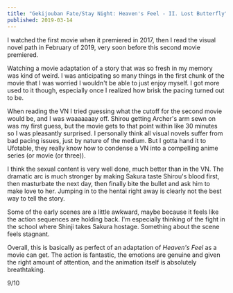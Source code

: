 ```yaml
---
title: "Gekijouban Fate/Stay Night: Heaven's Feel - II. Lost Butterfly"
published: 2019-03-14
---
```


I watched the first movie when it premiered in 2017, then I read the visual novel path in February of 2019, very soon before this second movie premiered.

Watching a movie adaptation of a story that was so fresh in my memory was kind of weird. I was anticipating so many things in the first chunk of the movie that I was worried I wouldn't be able to just enjoy myself. I got more used to it though, especially once I realized how brisk the pacing turned out to be.

When reading the VN I tried guessing what the cutoff for the second movie would be, and I was waaaaaaay off. Shirou getting Archer's arm sewn on was my first guess, but the movie gets to that point within like 30 minutes so I was pleasantly surprised. I personally think all visual novels suffer from bad pacing issues, just by nature of the medium. But I gotta hand it to Ufotable, they really know how to condense a VN into a compelling anime series (or movie (or three)).

I think the sexual content is very well done, much better than in the VN. The dramatic arc is much stronger by making Sakura taste Shirou's blood first, then masturbate the next day, then finally bite the bullet and ask him to make love to her. Jumping in to the hentai right away is clearly not the best way to tell the story.

Some of the early scenes are a little awkward, maybe because it feels like the action sequences are holding back. I'm especially thinking of the fight in the school where Shinji takes Sakura hostage. Something about the scene feels stagnant.

Overall, this is basically as perfect of an adaptation of _Heaven's Feel_ as a movie can get. The action is fantastic, the emotions are genuine and given the right amount of attention, and the animation itself is absolutely breathtaking.

9/10

